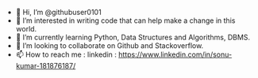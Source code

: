 - 👋 Hi, I’m @githubuser0101
- 👀 I’m interested in writing code that can help make a change in this world.
- 🌱 I’m currently learning Python, Data Structures and Algorithms, DBMS.
- 💞️ I’m looking to collaborate on Github and Stackoverflow.
- 📫 How to reach me : linkedin : https://www.linkedin.com/in/sonu-kumar-181876187/

<!---
githubuser0101/githubuser0101 is a ✨ special ✨ repository because its `README.md` (this file) appears on your GitHub profile.
You can click the Preview link to take a look at your changes.
--->
